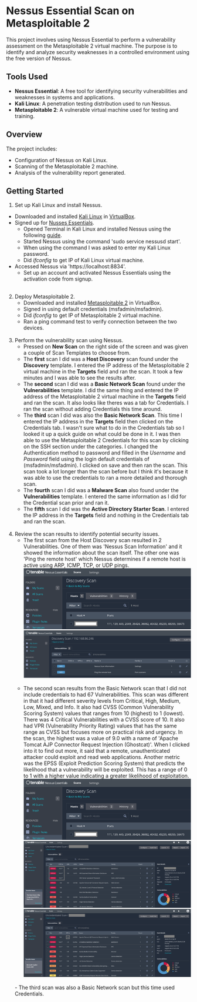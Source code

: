 # Nessus Essential Scan on Metasploitable 2

This project involves using Nessus Essential to perform a vulnerability assessment on the Metasploitable 2 virtual machine. The purpose is to identify and analyze security weaknesses in a controlled environment using the free version of Nessus. <br>


## Tools Used
- **Nessus Essential**: A free tool for identifying security vulnerabilities and weaknesses in systems and applications. <br>
- **Kali Linux**: A penetration testing distribution used to run Nessus. <br>
- **Metasploitable 2**: A vulnerable virtual machine used for testing and training. <br>

## Overview
The project includes: <br>
- Configuration of Nessus on Kali Linux. <br>
- Scanning of the Metasploitable 2 machine. <br>
- Analysis of the vulnerability report generated. <br>

## Getting Started
1. Set up Kali Linux and install Nessus.
  - Downloaded and installed [Kali Linux](https://www.kali.org/get-kali/#kali-installer-images) in [VirtualBox](https://www.virtualbox.org/wiki/Downloads).
  - Signed up for [Nusses Essentials](https://www.tenable.com/products/nessus/nessus-essentials).
    -  Opened Terminal in Kali Linux and installed Nessus using the following [guide](https://docs.tenable.com/nessus/Content/InstallNessusLinux.htm).
    -  Started Nessus using the command 'sudo service nessusd start'.
      - When using the command I was asked to enter my Kali Linux password.
    -  Did *ifconfig* to get IP of Kali Linux virtual machine.
  - Accessed Nessus via 'https://localhost:8834'.
    - Set up an account and activated Nessus Essentials using the activation code from signup.
    <br>
2. Deploy Metasploitable 2.
    - Downloaded and installed [Metasploitable 2](https://sourceforge.net/projects/metasploitable/) in VirtualBox.
    - Signed in using default credentials (msfadmin/msfadmin).
    - Did *ifconfig* to get IP of Metasploitable 2 virtual machine.
    - Ran a ping command test to verify connection between the two devices. <br>
    <br>
3. Perform the vulnerability scan using Nessus. <br>
    - Pressed on **New Scan** on the right side of the screen and was given a couple of Scan Templates to choose from.
    - The **first** scan I did was a **Host Discovery** scan found under the **Discovery** template. I entered the IP address of the Metasploitable 2 virtual machine in the **Targets** field and ran the scan. It took a few minutes and I was able to see the results after.
    - The **second** scan I did was a **Basic Network Scan** found under the **Vulnerabilities** template. I did the same thing and entered the IP address of the Metasploitable 2 virtual machine in the **Targets** field and ran the scan. It also looks like theres was a tab for Credentials. I ran the scan without adding Credentials this time around.
    - The **third** scan I did was also the **Basic Network Scan**. This time I entered the IP address in the **Targets** field then clicked on the Credentials tab. I wasn't sure what to do in the Credentials tab so I looked it up a quick guide on what could be done in it. I was then able to use the Metasploitable 2 Credentials for this scan by clicking on the SSH section under the categories. I changed the Authentication method to password and filled in the *Username* and *Password* field using the login default credentials of (msfadmin/msfadmin). I clicked on save and then ran the scan. This scan took a lot longer than the scan before but I think it's because it was able to use the credentials to ran a more detailed and thorough scan.
    - The **fourth** scan I did was a **Malware Scan** also found under the **Vulnerabilities** template. I entered the same information as I did for the Credential scan prior and ran it.
    - The **fifth** scan I did was the **Active Directory Starter Scan**. I entered the IP address in the **Targets** field and nothing in the Credentials tab and ran the scan. <br>
    <br>
4. Review the scan results to identify potential security issues. <br>
    - The first scan from the Host Discovery scan resulted in 2 Vulnerabilities. One of them was 'Nessus Scan Information' and it showed the information about the scan itself. The other one was 'Ping the remote host' which Nessus determines if a remote host is active using ARP, ICMP, TCP, or UDP pings. <br>
    ![port](images/port.png) <br>
    ![host](images/host.png) <br>
      <br>
    - The second scan results from the Basic Network scan that I did not include credentials to had 67 Vulnerabilities. This scan was different in that it had different severity levels from Critical, High, Medium, Low, Mixed, and Info. It also had CVSS (Common Vulnerability Scoring System) values that ranges from 10 (highest) to 1 (lowest). There was 4 Critical Vulnerabilities with a CVSS score of 10. It also had VPR (Vulnerability Priority Rating) values that has the same range as CVSS but focuses more on practical risk and urgency. In the scan, the highest was a value of 9.0 with a name of 'Apache Tomcat AJP Connector Request Injection (Ghostcat)'. When I clicked into it to find out more, it said that a remote, unauthenticated attacker could exploit and read web applications. Another metric was the EPSS (Exploit Prediction Scoring System) that predicts the likelihood that a vulnerability will be exploited. This has a range of 0 to 1 with a higher value indicating a greater likelihood of exploitation. <br>
    ![uncred](images/port.png) <br>
    ![CVSS](images/CVSS.png) <br>
    ![VPR](images/VPR.png) <br>
    <br>
    - The third scan was also a Basic Network scan but this time used Credentials. 
